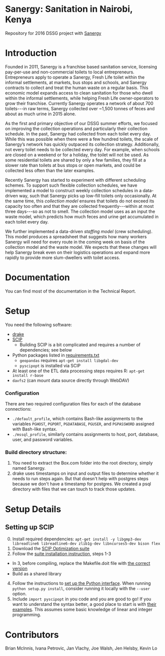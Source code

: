 # Sanergy: Sanitation in Nairobi, Kenya
Repository for 2016 DSSG project with [Sanergy](http://saner.gy/)

# Introduction
Founded in 2011, Sanergy is a franchise based sanitation service, licensing pay-per-use and non-commercial toilets to local entrepreneurs. Entrepreneurs apply to operate a Sanergy, Fresh Life toilet within the informal settlements, at markets, bus stops and schools, and Sanergy contracts to collect and treat the human waste on a regular basis. This economic model expands access to clean sanitation for those who dwell within the informal settlements, while helping Fresh Life owner-operators to grow their franchise. Currently Sanergy operates a network of about 700 toilets---in raw terms, Sanergy collected over ~1,500 tonnes of feces and about as much urine in 2015 alone.

As the first and primary objective of our DSSG summer efforts, we focused on improving the collection operations and particularly their collection schedule. In the past, Sanergy had collected from each toilet every day. While this was possible when there were a few hundred toilets, the scale of Sanergy’s network has quickly outpaced its collection strategy. Additionally, not every toilet needs to be collected every day. For example, when schools are closed on a weekend or for a holiday, the toilet will not be used. As some residential toilets are shared by only a few families, they fill at a slower rate than toilets at bus stops or open markets, and could be collected less often than the later examples.

Recently Sanergy has started to experiment with different scheduling schemes. To support such flexible collection schedules, we have implemented a model to construct weekly collection schedules in a data-driven way, such that Sanergy picks up low-fill toilets only occasionally. At the same time, this *collection model* ensures that toilets do not exceed its capacity too often and that they are collected frequently---within at most three days---so as not to smell. The collection model uses as an input the waste model, which predicts how much feces and urine get accumulated in each toilet every day.

We further implemented a data-driven *staffing model* (crew scheduling). This model produces a spreadsheet that suggests how many workers Sanergy will need for every route in the coming week on basis of the collection model and the waste model. We expects that these changes will help Sanergy break even on their logistics operations and expand more rapidly to provide more slum-dwellers with toilet access.



# Documentation
You can find most of the documentation in the Technical Report.

# Setup
You need the following software:
* [drake](https://github.com/Factual/drake) 
* [SCIP](http://scip.zib.de/)
  * Building SCIP is a bit complicated and requires a number of dependencies; see below
* Python packages listed in [requirements.txt](requirements.txt)
  * `geopandas` requires `apt-get install libgdal-dev`
  * `pyscipopt` is installed via SCIP
* At least one of the ETL data processing steps requires R: `apt-get install r-base`
* `davfs2` (can mount data source directly through WebDAV)

### Configuration

There are two required configuration files for each of the database connections:

* `./default_profile`, which contains Bash-like assignments to the variables
  `PGHOST`, `PGPORT`, `PGDATABASE`, `PGUSER`, and `PGPASSWORD` assigned with Bash-like
  syntax.
* `./mssql_profile`, similarly contains assignments to host, port, database,
  user, and password variables.

### Build directory structure:

1. You need to extract the Box.com folder into the root directory, simply named Sanergy.
2. drake uses timestamps on input and output files to determine whether it needs to run steps again. But that doesn't help with postgres steps because we don't have a timestamp for postgres. We created a psql directory with files that we can touch to track those updates.

Setup Details
========

Setting up SCIP
-------------
0. Install required dependencies: `apt-get install -y libgmp3-dev libreadline6 libreadline6-dev zlib1g-dev libncurses5-dev bison flex`
1. Download the [SCIP Optimization suite](http://scip.zib.de/download.php?fname=scipoptsuite-3.2.1.tgz)
2. Follow the [suite installation instruction](http://scip.zib.de/doc/html/MAKE.php), steps 1-3
  * In 3, before compiling, replace the Makefile.doit file with [the correct version](http://scip.zib.de/download/bugfixes/scip-3.2.1/Makefile.doit)
  * Build as a shared library
4. Follow the instructions to [set up the Python interface](http://scip.zib.de/doc/html/PYTHON_INTERFACE.php). When running `python setup.py install`, consider running it locally with the `--user` option.
5. Include `import pyscipopt` in you code and you are good to go! If you want to understand the syntax better, a good place to start is with [their examples](https://github.com/SCIP-Interfaces/PySCIPOpt/tree/master/examples/finished). This assumes some basic knowledge of linear and integer programming.

# Contributors
Brian McInnis, Ivana Petrovic, Jan Vlachy, Joe Walsh, Jen Helsby, Kevin Lo
